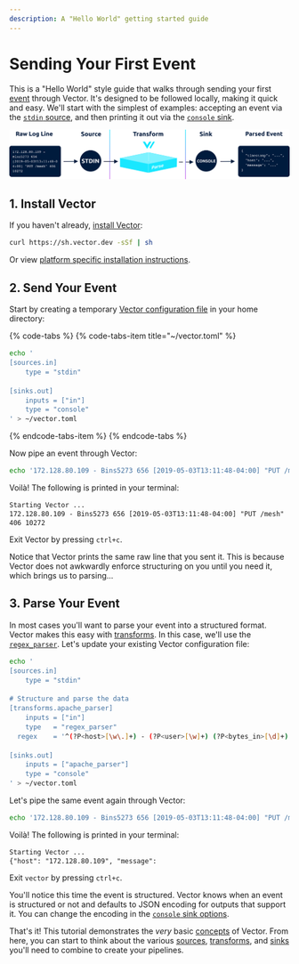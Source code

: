 ```yaml
---
description: A "Hello World" getting started guide
---
```


# Sending Your First Event

This is a "Hello World" style guide that walks through sending your first
[event][docs.event] through Vector. It's designed to be followed locally,
making it quick and easy. We'll start with the simplest of examples: accepting
an event via the [`stdin` source][docs.sources.stdin], and then printing it out
via the [`console` sink][docs.sinks.console].

![](../../assets/getting-started-guide.svg)

## 1. Install Vector

If you haven't already, [install Vector][docs.installation]:

```bash
curl https://sh.vector.dev -sSf | sh
```

Or view [platform specific installation instructions][docs.installation].

## 2. Send Your Event

Start by creating a temporary [Vector configuration file][docs.configuration]
in your home directory:

{% code-tabs %}
{% code-tabs-item title="~/vector.toml" %}
```bash
echo '
[sources.in]
    type = "stdin"

[sinks.out]
    inputs = ["in"]
    type = "console"
' > ~/vector.toml
```
{% endcode-tabs-item %}
{% endcode-tabs %}

Now pipe an event through Vector:

```bash
echo '172.128.80.109 - Bins5273 656 [2019-05-03T13:11:48-04:00] "PUT /mesh" 406 10272' | vector --config ~/vector.toml
```

Voilà! The following is printed in your terminal:

```text
Starting Vector ...
172.128.80.109 - Bins5273 656 [2019-05-03T13:11:48-04:00] "PUT /mesh" 406 10272
```

Exit Vector by pressing `ctrl+c`.

Notice that Vector prints the same raw line that you sent it. This is because
Vector does not awkwardly enforce structuring on you until you need it, which
brings us to parsing...

## 3. Parse Your Event

In most cases you'll want to parse your event into a structured format. Vector
makes this easy with [transforms][docs.transforms]. In this case, we'll use
the [`regex_parser`][docs.transforms.regex_parser]. Let's update your existing
Vector configuration file:

```bash
echo '
[sources.in]
    type = "stdin"

# Structure and parse the data
[transforms.apache_parser]
    inputs = ["in"]
    type   = "regex_parser"
  regex    = '^(?P<host>[\w\.]+) - (?P<user>[\w]+) (?P<bytes_in>[\d]+) \[(?P<timestamp>.*)\] "(?P<method>[\w]+) (?P<path>.*)" (?P<status>[\d]+) (?P<bytes_out>[\d]+)$'

[sinks.out]
    inputs = ["apache_parser"]
    type = "console"
' > ~/vector.toml
```

Let's pipe the same event again through Vector:

```bash
echo '172.128.80.109 - Bins5273 656 [2019-05-03T13:11:48-04:00] "PUT /mesh" 406 10272' | vector --config ~/vector.toml
```

Voilà! The following is printed in your terminal:

```text
Starting Vector ...
{"host": "172.128.80.109", "message": 
```

Exit `vector` by pressing `ctrl+c`.

You'll notice this time the event is structured. Vector knows when an event
is structured or not and defaults to JSON encoding for outputs that support
it. You can change the encoding in the
[`console` sink options][docs.sinks.console].

That's it! This tutorial demonstrates the _very_ basic [concepts][docs.concepts]
of Vector. From here, you can start to think about the various
[sources][docs.sources], [transforms][docs.transforms], and [sinks][docs.sinks]
you'll need to combine to create your pipelines.


[docs.concepts]: ../../about/concepts.md
[docs.configuration]: ../../usage/configuration
[docs.event]: ../../setup/getting-started/sending-your-first-event.md
[docs.installation]: ../../setup/installation
[docs.sinks.console]: ../../usage/configuration/sinks/console.md
[docs.sinks]: ../../usage/configuration/sinks
[docs.sources.stdin]: ../../usage/configuration/sources/stdin.md
[docs.sources]: ../../usage/configuration/sources
[docs.transforms.regex_parser]: ../../usage/configuration/transforms/regex_parser.md
[docs.transforms]: ../../usage/configuration/transforms
